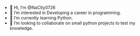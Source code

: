 - 👋 Hi, I’m @NaClty0726
- 👀 I’m interested in Developing a career in programming.
- 🌱 I’m currently learning Python.
- 💞️ I’m looking to collaborate on small python projects to test my knowledge.

<!---
NaClty0726/NaClty0726 is a ✨ special ✨ repository because its `README.md` (this file) appears on your GitHub profile.
You can click the Preview link to take a look at your changes.
--->
